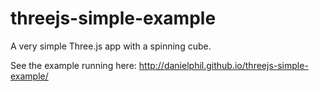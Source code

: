 # threejs-simple-example

A very simple Three.js app with a spinning cube.

See the example running here: http://danielphil.github.io/threejs-simple-example/
